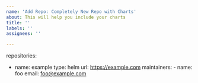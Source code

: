 ```yaml
---
name: 'Add Repo: Completely New Repo with Charts'
about: This will help you include your charts
title: ''
labels: ''
assignees: ''

---
```


repositories:
   - name: example
      type: helm
      url: https://example.com
      maintainers:
          - name: foo
          email: foo@example.com
